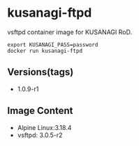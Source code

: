 # kusanagi-ftpd

vsftpd container image for KUSANAGI RoD.
```
export KUSANAGI_PASS=password
docker run kusanagi-ftpd
```

## Versions(tags)
- 1.0.9-r1

## Image Content
- Alpine Linux:3.18.4
- vsftpd: 3.0.5-r2

